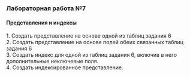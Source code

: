 <h3> Лабораторная работа №7 </h3>
<h4>Представления и индексы</h4>
1. Создать представление на основе одной из таблиц
задания 6<br>
2. Создать представление на основе полей обеих
связанных таблиц задания 6<br>
3. Создать индекс для одной из таблиц задания 6,
включив в него дополнительные неключевые поля.<br>
4. Создать индексированное представление.<br>
